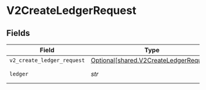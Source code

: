 # V2CreateLedgerRequest


## Fields

| Field                                                                                  | Type                                                                                   | Required                                                                               | Description                                                                            | Example                                                                                |
| -------------------------------------------------------------------------------------- | -------------------------------------------------------------------------------------- | -------------------------------------------------------------------------------------- | -------------------------------------------------------------------------------------- | -------------------------------------------------------------------------------------- |
| `v2_create_ledger_request`                                                             | [Optional[shared.V2CreateLedgerRequest]](../../models/shared/v2createledgerrequest.md) | :heavy_minus_sign:                                                                     | N/A                                                                                    |                                                                                        |
| `ledger`                                                                               | *str*                                                                                  | :heavy_check_mark:                                                                     | Name of the ledger.                                                                    | ledger001                                                                              |